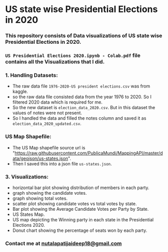# US state wise Presidential Elections in 2020
### This repository consists of Data visualizations of US state wise Presidential Elections in 2020.
### `US Presidential Elections 2020.ipynb - Colab.pdf` file contains all the Visualizations that I did.

### 1. Handling Datasets:
- The raw data file `1976-2020-US president elections.csv` was from kaggle.
- so the raw data file consisted data from the year 1976 to 2020. So I filtered 2020 data which is required for me.
- So the new dataset is `election_data_2020.csv`. But in this dataset the values of notes were not present.
- So I handled the data and filled the notes column and saved it as `election_data_2020_updated.csv`.

### US Map Shapefile:
- The US Map shapefile source url is "https://raw.githubusercontent.com/PublicaMundi/MappingAPI/master/data/geojson/us-states.json".
- Then I saved this into a json file `us-states.json`.

 ### 3. Visualizations:
- horizontal bar plot showing distribution of members in each party.
- graph showing the candidate votes.
- graph showing total votes.
- scatter plot showing candidate votes vs total votes by state.
- Bar plot showing the Average Candidate Votes per Party by State.
- US States Map.
- US map depicting the Winning party in each state in the Presidential Elections 2020.
- Donut chart showing the percentage of seats won by each party.


### Contact me at nutalapatijaideep18@gmail.com 
